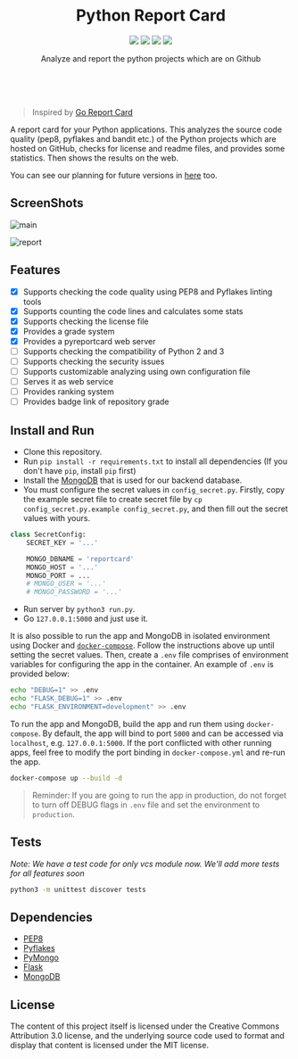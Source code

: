 <br><br>

<h1 align="center">Python Report Card</h1>

<p align="center">
  <a href="/LICENSE"><img src="https://img.shields.io/badge/license-MIT-blue.svg"/></a>
  <a href="https://docs.python.org/3/index.html"><img src="https://img.shields.io/badge/python-3.6-blue.svg"/></a>
  <a href="https://www.python.org/dev/peps/pep-0008"><img src="https://img.shields.io/badge/code%20style-PEP8-brightgreen.svg"/></a>
  <a href="https://travis-ci.org/mingrammer/pyreportcard"><img src="https://travis-ci.org/mingrammer/pyreportcard.svg?branch=master"/></a>
</p>

<p align="center">
  Analyze and report the python projects which are on Github
</p>

<br><br><br>

> Inspired by [Go Report Card](https://github.com/gojp/goreportcard)

A report card for your Python applications. This analyzes the source code quality (pep8, pyflakes and bandit etc.) of the Python projects which are hosted on GitHub, checks for license and readme files, and provides some statistics. Then shows the results on the web.

You can see our planning for future versions in [here](https://github.com/mingrammer/pyreportcard/projects/1) too.

## ScreenShots

![main](screenshots/main.png)

![report](screenshots/report.png)

## Features

* [x] Supports checking the code quality using PEP8 and Pyflakes linting tools
* [x] Supports counting the code lines and calculates some stats
* [x] Supports checking the license file
* [x] Provides a grade system
* [x] Provides a pyreportcard web server
* [ ] Supports checking the compatibility of Python 2 and 3
* [ ] Supports checking the security issues
* [ ] Supports customizable analyzing using own configuration file
* [ ] Serves it as web service
* [ ] Provides ranking system
* [ ] Provides badge link of repository grade

## Install and Run

* Clone this repository.
* Run `pip install -r requirements.txt` to install all dependencies (If you don't have `pip`, install `pip` first)
* Install the [MongoDB](https://www.mongodb.com/) that is used for our backend database.
* You must configure the secret values in `config_secret.py`. Firstly, copy the example secret file to create secret file by `cp config_secret.py.example config_secret.py`, and then fill out the secret values with yours.

```python
class SecretConfig:
    SECRET_KEY = '...'

    MONGO_DBNAME = 'reportcard'
    MONGO_HOST = '...'
    MONGO_PORT = ...
    # MONGO_USER = '...'
    # MONGO_PASSWORD = '...'
```

* Run server by `python3 run.py`.
* Go `127.0.0.1:5000` and just use it.

It is also possible to run the app and MongoDB in isolated environment using
Docker and [`docker-compose`](https://docs.docker.com/compose/). Follow the
instructions above up until setting the secret values. Then, create a `.env` file
comprises of environment variables for configuring the app in the container.
An example of `.env` is provided below:

```bash
echo "DEBUG=1" >> .env
echo "FLASK_DEBUG=1" >> .env
echo "FLASK_ENVIRONMENT=development" >> .env
```

To run the app and MongoDB, build the app and run them using `docker-compose`.
By default, the app will bind to port `5000` and can be accessed via `localhost`,
e.g. `127.0.0.1:5000`. If the port conflicted with other running apps, feel free
to modify the port binding in `docker-compose.yml` and re-run the app.

```bash
docker-compose up --build -d
```

> Reminder: If you are going to run the app in production, do not forget to turn
> off DEBUG flags in `.env` file and set the environment to `production`.

## Tests

*Note: We have a test code for only vcs module now. We'll add more tests for all features soon*

```bash
python3 -m unittest discover tests
```

## Dependencies
* [PEP8](http://pep8.readthedocs.io/en/release-1.7.x/)
* [Pyflakes](https://github.com/PyCQA/pyflakes)
* [PyMongo](https://github.com/mongodb/mongo-python-driver)
* [Flask](https://github.com/pallets/flask)
* [MongoDB](https://github.com/mongodb/mongo)

## License
The content of this project itself is licensed under the Creative Commons Attribution 3.0 license, and the underlying source code used to format and display that content is licensed under the MIT license.
